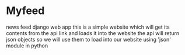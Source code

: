 # Myfeed
news feed django web app
this is a simple website which will get its contents from the api link and loads it into the website
the api will return json objects so we will use them to load into our website using 'json' module in python
